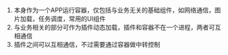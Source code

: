 1. 本身作为一个APP运行容器，仅包括与业务无关的基础组件，如网络通信，图片加载，任务调度，常用的UI组件
2. 与业务相关的部分可作为插件动态加载，插件和容器不在一个进程，两者可互相通信
3. 插件之间可以互相通信，不过需要通过容器做中转控制